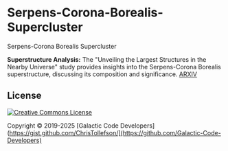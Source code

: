 # Serpens-Corona-Borealis-Supercluster
Serpens-Corona Borealis Supercluster

**Superstructure Analysis:** The "Unveiling the Largest Structures in the Nearby Universe" study provides insights into the Serpens-Corona Borealis superstructure, discussing its composition and significance. 
[ARXIV](<https://arxiv.org/html/2501.19236v1>)

## License

[![Creative Commons License](<https://i.creativecommons.org/l/by/4.0/88x31.png>)](https://creativecommons.org/licenses/by/4.0/)

Copyright © 2019-2025 [Galactic Code Developers](https://gist.github.com/ChrisTollefson/](https://github.com/Galactic-Code-Developers)
